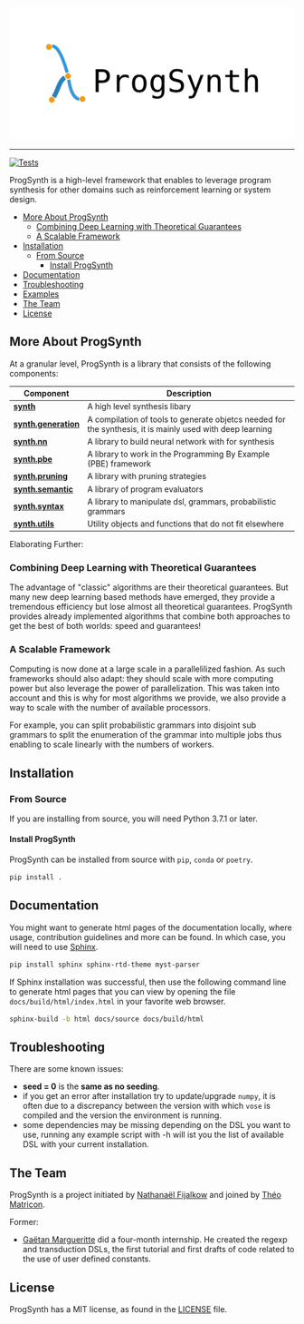 ![ProgSynth Logo](./images/logo.png)

--------------------------------------------------------------------------------
[![Tests](https://github.com/nathanael-fijalkow/AutoSynth/actions/workflows/tests.yaml/badge.svg)](https://github.com/nathanael-fijalkow/AutoSynth/actions/workflows/tests.yaml)

ProgSynth is a high-level framework that enables to leverage program synthesis for other domains such as reinforcement learning or system design.

<!-- toc -->

- [More About ProgSynth](#more-about-progsynth)
  - [Combining Deep Learning with Theoretical Guarantees](#combining-deep-learning-with-theoretical-guarantees)
  - [A Scalable Framework](#a-scalable-framework)
- [Installation](#installation)
  - [From Source](#from-source)
    - [Install ProgSynth](#install-progsynth)
- [Documentation](#documentation)
- [Troubleshooting](#troubleshooting)
- [Examples](./examples)
- [The Team](#the-team)
- [License](#license)

<!-- tocstop -->

## More About ProgSynth

At a granular level, ProgSynth is a library that consists of the following components:

| Component | Description |
| ---- | --- |
| [**synth**](./synth) | A high level synthesis libary |
| [**synth.generation**](./synth/generation) | A compilation of tools to generate objetcs needed for the synthesis, it is mainly used with deep learning  |
| [**synth.nn**](./synth/nn) | A library to build neural network with for synthesis  |
| [**synth.pbe**](./synth/pbe) | A library to work in the Programming By Example (PBE) framework |
| [**synth.pruning**](./synth/pruning) | A library with pruning strategies |
| [**synth.semantic**](./synth/semantic) | A library of program evaluators |
| [**synth.syntax**](./synth/syntax) | A library to manipulate dsl, grammars, probabilistic grammars |
| [**synth.utils**](./synth/utils) | Utility objects and functions that do not fit elsewhere |

Elaborating Further:

### Combining Deep Learning with Theoretical Guarantees

The advantage of "classic" algorithms are their theoretical guarantees.
But many new deep learning based methods have emerged, they provide a tremendous efficiency but lose almost all theoretical guarantees.
ProgSynth provides already implemented algorithms that combine both approaches to get the best of both worlds: speed and guarantees!

### A Scalable Framework

Computing is now done at a large scale in a parallelilized fashion.
As such frameworks should also adapt: they should scale with more computing power but also leverage the power of parallelization.
This was taken into account and this is why for most algorithms we provide, we also provide a way to scale with the number of available processors.

For example, you can split probabilistic grammars into disjoint sub grammars to split the enumeration of the grammar into multiple jobs thus enabling to scale linearly with the numbers of workers.

## Installation

### From Source

If you are installing from source, you will need Python 3.7.1 or later.

#### Install ProgSynth

ProgSynth can be installed from source with `pip`, `conda` or `poetry`.

```bash
pip install .
```

## Documentation

You might want to generate html pages of the documentation locally, where usage, contribution guidelines and more can be found.
In which case, you will need to use [Sphinx](https://www.sphinx-doc.org/en/master/). 

```bash
pip install sphinx sphinx-rtd-theme myst-parser
```

If Sphinx installation was successful, then use the following command line to generate html pages that you can view by opening the file `docs/build/html/index.html` in your favorite web browser.

```bash
sphinx-build -b html docs/source docs/build/html
```

## Troubleshooting

There are some known issues:

- **seed = 0** is the **same as no seeding**.
- if you get an error after installation try to update/upgrade ``numpy``, it is often due to a discrepancy between the version with which ``vose`` is compiled and the version the environment is running.
- some dependencies may be missing depending on the DSL you want to use, running any example script with -h will ist you the list of available DSL with your current installation.

## The Team

ProgSynth is a project initiated by [Nathanaël Fijalkow](https://nathanael-fijalkow.github.io/) and joined by [Théo Matricon](https://theomat.github.io/).

Former:

- [Gaëtan Margueritte](https://github.com/gaetanmargueritte) did a four-month internship. He created the regexp and transduction DSLs, the first tutorial and first drafts of code related to the use of user defined constants.

## License

ProgSynth has a MIT license, as found in the [LICENSE](LICENSE) file.
